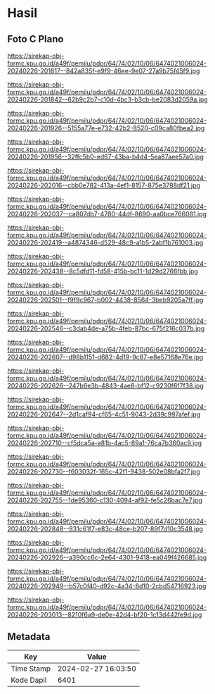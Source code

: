 # Hasil

## Foto C Plano

https://sirekap-obj-formc.kpu.go.id/a49f/pemilu/pdpr/64/74/02/10/06/6474021006024-20240226-201817--842a835f-e9f9-46ee-9e07-27a9b75f45f9.jpg

https://sirekap-obj-formc.kpu.go.id/a49f/pemilu/pdpr/64/74/02/10/06/6474021006024-20240226-201842--62b9c2b7-c10d-4bc3-b3cb-be2083d2059a.jpg

https://sirekap-obj-formc.kpu.go.id/a49f/pemilu/pdpr/64/74/02/10/06/6474021006024-20240226-201926--5155a77e-e732-42b2-8520-c09ca80fbea2.jpg

https://sirekap-obj-formc.kpu.go.id/a49f/pemilu/pdpr/64/74/02/10/06/6474021006024-20240226-201956--32ffc5b0-ed67-43ba-b4d4-5ea87aee57a0.jpg

https://sirekap-obj-formc.kpu.go.id/a49f/pemilu/pdpr/64/74/02/10/06/6474021006024-20240226-202016--cbb0e782-413a-4ef1-8157-875e3788df21.jpg

https://sirekap-obj-formc.kpu.go.id/a49f/pemilu/pdpr/64/74/02/10/06/6474021006024-20240226-202037--ca807db7-4780-44df-8690-aa0bce766081.jpg

https://sirekap-obj-formc.kpu.go.id/a49f/pemilu/pdpr/64/74/02/10/06/6474021006024-20240226-202419--a4874346-d529-48c9-a1b5-2abf1b761003.jpg

https://sirekap-obj-formc.kpu.go.id/a49f/pemilu/pdpr/64/74/02/10/06/6474021006024-20240226-202438--8c5dfd11-fd58-415b-bc11-1d29d2766fbb.jpg

https://sirekap-obj-formc.kpu.go.id/a49f/pemilu/pdpr/64/74/02/10/06/6474021006024-20240226-202501--f9f9c967-b002-4438-8564-3beb9205a7ff.jpg

https://sirekap-obj-formc.kpu.go.id/a49f/pemilu/pdpr/64/74/02/10/06/6474021006024-20240226-202546--c3dab4de-a75b-4feb-87bc-675f216c037b.jpg

https://sirekap-obj-formc.kpu.go.id/a49f/pemilu/pdpr/64/74/02/10/06/6474021006024-20240226-202607--d98b1151-d682-4d19-9c87-e8e57168e76e.jpg

https://sirekap-obj-formc.kpu.go.id/a49f/pemilu/pdpr/64/74/02/10/06/6474021006024-20240226-202626--247b6e3b-4843-4ae8-bf12-c9230f6f7f38.jpg

https://sirekap-obj-formc.kpu.go.id/a49f/pemilu/pdpr/64/74/02/10/06/6474021006024-20240226-202647--2d1caf94-cf65-4c51-9043-2d39c997afef.jpg

https://sirekap-obj-formc.kpu.go.id/a49f/pemilu/pdpr/64/74/02/10/06/6474021006024-20240226-202710--cf5dca5a-a81b-4ac5-89a1-76ca7b360ac9.jpg

https://sirekap-obj-formc.kpu.go.id/a49f/pemilu/pdpr/64/74/02/10/06/6474021006024-20240226-202730--f603032f-165c-42f1-9438-502e08bfa2f7.jpg

https://sirekap-obj-formc.kpu.go.id/a49f/pemilu/pdpr/64/74/02/10/06/6474021006024-20240226-202755--1de95360-c130-4094-af92-fe5c26bac7e7.jpg

https://sirekap-obj-formc.kpu.go.id/a49f/pemilu/pdpr/64/74/02/10/06/6474021006024-20240226-202848--831c61f7-e83c-48ce-b207-89f7d10c3548.jpg

https://sirekap-obj-formc.kpu.go.id/a49f/pemilu/pdpr/64/74/02/10/06/6474021006024-20240226-202926--a390cc6c-2e64-4301-9418-ea049f426685.jpg

https://sirekap-obj-formc.kpu.go.id/a49f/pemilu/pdpr/64/74/02/10/06/6474021006024-20240226-202949--b57c0f40-d92c-4a34-8d10-2cbd54716923.jpg

https://sirekap-obj-formc.kpu.go.id/a49f/pemilu/pdpr/64/74/02/10/06/6474021006024-20240226-203013--8210f6a9-de0e-42d4-bf20-1c13d442fe9d.jpg


## Metadata

| Key        | Value               |
| ---------- | ------------------- |
| Time Stamp | 2024-02-27 16:03:50 |
| Kode Dapil | 6401                |



